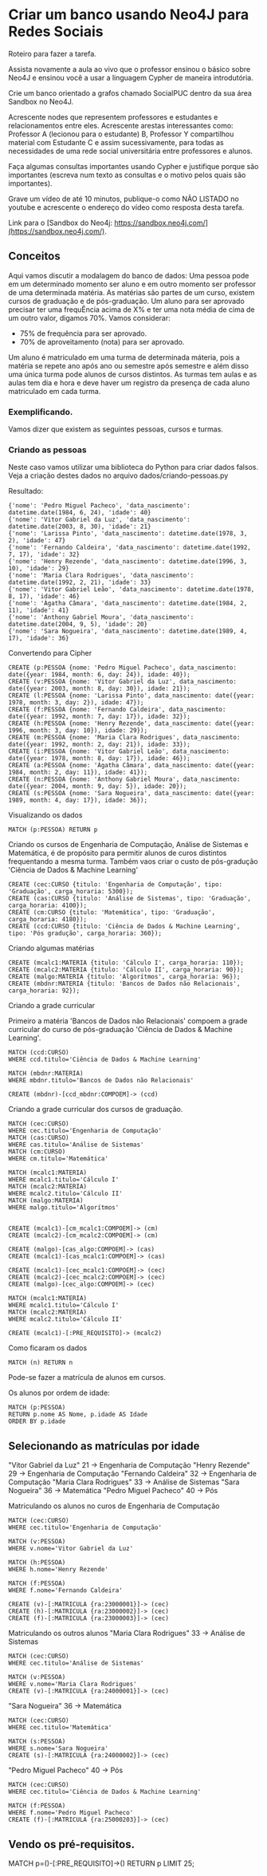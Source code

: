 # Criar um banco usando Neo4J para Redes Sociais

Roteiro para fazer a tarefa.

Assista novamente a aula ao vivo que o professor ensinou o básico sobre Neo4J e ensinou você a usar a linguagem Cypher de maneira introdutória.

Crie um banco orientado a grafos chamado SocialPUC dentro da sua área Sandbox no Neo4J.

Acrescente nodes que representem professores e estudantes e relacionamentos entre eles. Acrescente arestas interessantes como: Professor A (lecionou para o estudante) B, Professor Y compartilhou material com Estudante C e assim sucessivamente, para todas as necessidades de uma rede social universitária entre professores e alunos.

Faça algumas consultas importantes usando Cypher e justifique porque são importantes (escreva num texto as consultas e o motivo pelos quais são importantes).

Grave um vídeo de até 10 minutos, publique-o como NÃO LISTADO no youtube e acrescente o endereço do vídeo como resposta desta tarefa.

Link para o [Sandbox do Neo4j: https://sandbox.neo4j.com/](https://sandbox.neo4j.com/).


## Conceitos

Aqui vamos discutir a modalagem do banco de dados:
Uma pessoa pode em um determinado momento ser aluno e em outro momento ser professor de uma determinada matéria.
As matérias são partes de um curso, existem cursos de graduação e de pós-graduação.
Um aluno para ser aprovado precisar ter uma frequÊncia acima de X% e ter uma nota média de cima de um outro valor, digamos 70%.
Vamos considerar:
- 75% de frequência para ser aprovado.
- 70% de aproveitamento (nota) para ser aprovado.

Um aluno é matriculado em uma turma de determinada máteria, pois a matéria se repete ano após ano ou semestre após semestre e além disso uma única turma pode alunos de cursos distintos.
As turmas tem aulas e as aulas tem dia e hora e deve haver um registro da presença de cada aluno matriculado em cada turma.

### Exemplificando.

Vamos dizer que existem as seguintes pessoas, cursos e turmas.

### Criando as pessoas

Neste caso vamos utilizar uma biblioteca do Python para criar dados falsos.
Veja a criação destes dados no arquivo dados/criando-pessoas.py

Resultado:
```
{'nome': 'Pedro Miguel Pacheco', 'data_nascimento': datetime.date(1984, 6, 24), 'idade': 40}
{'nome': 'Vitor Gabriel da Luz', 'data_nascimento': datetime.date(2003, 8, 30), 'idade': 21}
{'nome': 'Larissa Pinto', 'data_nascimento': datetime.date(1978, 3, 2), 'idade': 47}
{'nome': 'Fernando Caldeira', 'data_nascimento': datetime.date(1992, 7, 17), 'idade': 32}
{'nome': 'Henry Rezende', 'data_nascimento': datetime.date(1996, 3, 10), 'idade': 29}
{'nome': 'Maria Clara Rodrigues', 'data_nascimento': datetime.date(1992, 2, 21), 'idade': 33}
{'nome': 'Vitor Gabriel Leão', 'data_nascimento': datetime.date(1978, 8, 17), 'idade': 46}
{'nome': 'Ágatha Câmara', 'data_nascimento': datetime.date(1984, 2, 11), 'idade': 41}
{'nome': 'Anthony Gabriel Moura', 'data_nascimento': datetime.date(2004, 9, 5), 'idade': 20}
{'nome': 'Sara Nogueira', 'data_nascimento': datetime.date(1989, 4, 17), 'idade': 36}
```

Convertendo para Cipher
```
CREATE (p:PESSOA {nome: 'Pedro Miguel Pacheco', data_nascimento: date({year: 1984, month: 6, day: 24}), idade: 40});
CREATE (v:PESSOA {nome: 'Vitor Gabriel da Luz', data_nascimento: date({year: 2003, month: 8, day: 30}), idade: 21});
CREATE (l:PESSOA {nome: 'Larissa Pinto', data_nascimento: date({year: 1978, month: 3, day: 2}), idade: 47});
CREATE (f:PESSOA {nome: 'Fernando Caldeira', data_nascimento: date({year: 1992, month: 7, day: 17}), idade: 32});
CREATE (h:PESSOA {nome: 'Henry Rezende', data_nascimento: date({year: 1996, month: 3, day: 10}), idade: 29});
CREATE (m:PESSOA {nome: 'Maria Clara Rodrigues', data_nascimento: date({year: 1992, month: 2, day: 21}), idade: 33});
CREATE (i:PESSOA {nome: 'Vitor Gabriel Leão', data_nascimento: date({year: 1978, month: 8, day: 17}), idade: 46});
CREATE (a:PESSOA {nome: 'Ágatha Câmara', data_nascimento: date({year: 1984, month: 2, day: 11}), idade: 41});
CREATE (n:PESSOA {nome: 'Anthony Gabriel Moura', data_nascimento: date({year: 2004, month: 9, day: 5}), idade: 20});
CREATE (s:PESSOA {nome: 'Sara Nogueira', data_nascimento: date({year: 1989, month: 4, day: 17}), idade: 36});
```

Visualizando os dados
```
MATCH (p:PESSOA) RETURN p
```

Criando os cursos de Engenharia de Computação, Análise de Sistemas e Matemática, é de propósito para permitir alunos de curos distintos frequentando a mesma turma.
Também vaos criar o custo de pós-gradução 'Ciência de Dados & Machine Learning'
```
CREATE (cec:CURSO {titulo: 'Engenharia de Computação', tipo: 'Graduação', carga_horaria: 5300});
CREATE (cas:CURSO {titulo: 'Análise de Sistemas', tipo: 'Graduação', carga_horaria: 4100});
CREATE (cm:CURSO {titulo: 'Matemática', tipo: 'Graduação', carga_horaria: 4180});
CREATE (ccd:CURSO {titulo: 'Ciência de Dados & Machine Learning', tipo: 'Pós gradução', carga_horaria: 360});
```

Criando algumas matérias
```
CREATE (mcalc1:MATERIA {titulo: 'Cálculo I', carga_horaria: 110});
CREATE (mcalc2:MATERIA {titulo: 'Cálculo II', carga_horaria: 90});
CREATE (malgo:MATERIA {titulo: 'Algorítmos', carga_horaria: 96});
CREATE (mbdnr:MATERIA {titulo: 'Bancos de Dados não Relacionais', carga_horaria: 92});
```

Criando a grade curricular

Primeiro a matéria 'Bancos de Dados não Relacionais' compoem a grade curricular do curso de pós-graduação 'Ciência de Dados & Machine Learning'.
```
MATCH (ccd:CURSO)
WHERE ccd.titulo='Ciência de Dados & Machine Learning'

MATCH (mbdnr:MATERIA)
WHERE mbdnr.titulo='Bancos de Dados não Relacionais'

CREATE (mbdnr)-[ccd_mbdnr:COMPOEM]-> (ccd)
```

Criando a grade curricular dos cursos de graduação.
```
MATCH (cec:CURSO)
WHERE cec.titulo='Engenharia de Computação'
MATCH (cas:CURSO)
WHERE cas.titulo='Análise de Sistemas'
MATCH (cm:CURSO)
WHERE cm.titulo='Matemática'

MATCH (mcalc1:MATERIA)
WHERE mcalc1.titulo='Cálculo I'
MATCH (mcalc2:MATERIA)
WHERE mcalc2.titulo='Cálculo II'
MATCH (malgo:MATERIA)
WHERE malgo.titulo='Algorítmos'


CREATE (mcalc1)-[cm_mcalc1:COMPOEM]-> (cm)
CREATE (mcalc2)-[cm_mcalc2:COMPOEM]-> (cm)

CREATE (malgo)-[cas_algo:COMPOEM]-> (cas)
CREATE (mcalc1)-[cas_mcalc1:COMPOEM]-> (cas)

CREATE (mcalc1)-[cec_mcalc1:COMPOEM]-> (cec)
CREATE (mcalc2)-[cec_mcalc2:COMPOEM]-> (cec)
CREATE (malgo)-[cec_algo:COMPOEM]-> (cec)
```

```
MATCH (mcalc1:MATERIA)
WHERE mcalc1.titulo='Cálculo I'
MATCH (mcalc2:MATERIA)
WHERE mcalc2.titulo='Cálculo II'

CREATE (mcalc1)-[:PRE_REQUISITO]-> (mcalc2)
```

Como ficaram os dados
```
MATCH (n) RETURN n
```

Pode-se fazer a matrícula de alunos em cursos.

Os alunos por ordem de idade:
```
MATCH (p:PESSOA)
RETURN p.nome AS Nome, p.idade AS Idade
ORDER BY p.idade
```

## Selecionando as matrículas por idade
"Vitor Gabriel da Luz"	21 -> Engenharia de Computação
"Henry Rezende"	29 -> Engenharia de Computação
"Fernando Caldeira"	32 -> Engenharia de Computação
"Maria Clara Rodrigues"	33 -> Análise de Sistemas
"Sara Nogueira"	36 -> Matemática
"Pedro Miguel Pacheco" 40 -> Pós

Matriculando os alunos no curos de Engenharia de Computação
```
MATCH (cec:CURSO)
WHERE cec.titulo='Engenharia de Computação'

MATCH (v:PESSOA)
WHERE v.nome='Vitor Gabriel da Luz'

MATCH (h:PESSOA)
WHERE h.nome='Henry Rezende'

MATCH (f:PESSOA)
WHERE f.nome='Fernando Caldeira'

CREATE (v)-[:MATRICULA {ra:23000001}]-> (cec)
CREATE (h)-[:MATRICULA {ra:23000002}]-> (cec)
CREATE (f)-[:MATRICULA {ra:23000003}]-> (cec)
```

Matriculando os outros alunos
"Maria Clara Rodrigues"	33 -> Análise de Sistemas
```
MATCH (cec:CURSO)
WHERE cec.titulo='Análise de Sistemas'

MATCH (v:PESSOA)
WHERE v.nome='Maria Clara Rodrigues'
CREATE (v)-[:MATRICULA {ra:24000001}]-> (cec)
```

"Sara Nogueira"	36 -> Matemática
```
MATCH (cec:CURSO)
WHERE cec.titulo='Matemática'

MATCH (s:PESSOA)
WHERE s.nome='Sara Nogueira'
CREATE (s)-[:MATRICULA {ra:24000002}]-> (cec)
```

"Pedro Miguel Pacheco" 40 -> Pós
```
MATCH (cec:CURSO)
WHERE cec.titulo='Ciência de Dados & Machine Learning'

MATCH (f:PESSOA)
WHERE f.nome='Pedro Miguel Pacheco'
CREATE (f)-[:MATRICULA {ra:25000203}]-> (cec)
```


## Vendo os pré-requisitos.

MATCH p=()-[:PRE_REQUISITO]->() RETURN p LIMIT 25;